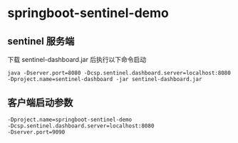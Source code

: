 # springboot-sentinel-demo

## sentinel 服务端

下载 sentinel-dashboard.jar 后执行以下命令启动
``` shell
java -Dserver.port=8080 -Dcsp.sentinel.dashboard.server=localhost:8080 -Dproject.name=sentinel-dashboard -jar sentinel-dashboard.jar
```

## 客户端启动参数

```shell
-Dproject.name=springboot-sentinel-demo
-Dcsp.sentinel.dashboard.server=localhost:8080
-Dserver.port=9090
```